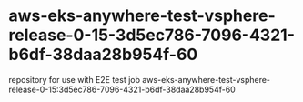 # aws-eks-anywhere-test-vsphere-release-0-15-3d5ec786-7096-4321-b6df-38daa28b954f-60
repository for use with E2E test job aws-eks-anywhere-test-vsphere-release-0-15:3d5ec786-7096-4321-b6df-38daa28b954f-60
